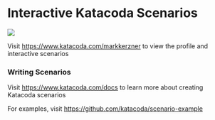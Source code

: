# Interactive Katacoda Scenarios

[![](http://shields.katacoda.com/katacoda/markkerzner/count.svg)](https://www.katacoda.com/markkerzner "Get your profile on Katacoda.com")

Visit https://www.katacoda.com/markkerzner to view the profile and interactive scenarios

### Writing Scenarios
Visit https://www.katacoda.com/docs to learn more about creating Katacoda scenarios

For examples, visit https://github.com/katacoda/scenario-example
